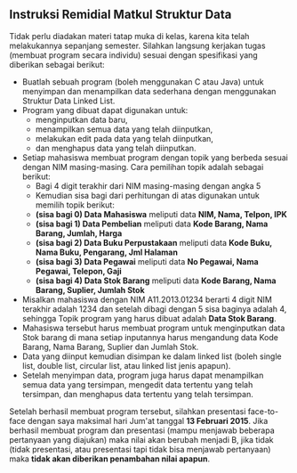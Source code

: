 ## Instruksi Remidial Matkul Struktur Data

Tidak perlu diadakan materi tatap muka di kelas, karena kita telah melakukannya sepanjang semester. Silahkan langsung kerjakan tugas (membuat program secara individu) sesuai dengan spesifikasi yang diberikan sebagai berikut:

- Buatlah sebuah program (boleh menggunakan C atau Java) untuk menyimpan dan menampilkan data sederhana dengan menggunakan Struktur Data Linked List.
- Program yang dibuat dapat digunakan untuk:
    - menginputkan data baru, 
    - menampilkan semua data yang telah diinputkan, 
    - melakukan edit pada data yang telah diinputkan, 
    - dan menghapus data yang telah diinputkan.
- Setiap mahasiswa membuat program dengan topik yang berbeda sesuai dengan NIM masing-masing. Cara pemilihan topik adalah sebagai berikut:
    - Bagi 4 digit terakhir dari NIM masing-masing dengan angka 5
    - Kemudian sisa bagi dari perhitungan di atas digunakan untuk memilih topik berikut:
    - **(sisa bagi 0) Data Mahasiswa** meliputi data **NIM, Nama, Telpon, IPK**
    - **(sisa bagi 1) Data Pembelian** meliputi data **Kode Barang, Nama Barang, Jumlah, Harga**
    - **(sisa bagi 2) Data Buku Perpustakaan** meliputi data **Kode Buku, Nama Buku, Pengarang, Jml Halaman**
    - **(sisa bagi 3) Data Pegawai** meliputi data **No Pegawai, Nama Pegawai, Telepon, Gaji**
    - **(sisa bagi 4) Data Stok Barang** meliputi data **Kode Barang, Nama Barang, Suplier, Jumlah Stok**
- Misalkan mahasiswa dengan NIM A11.2013.01234 berarti 4 digit NIM terakhir adalah 1234 dan setelah dibagi dengan 5 sisa baginya adalah 4, sehingga Topik program yang harus dibuat adalah **Data Stok Barang**.
- Mahasiswa tersebut harus membuat program untuk menginputkan data Stok barang di mana setiap inputannya harus mengandung data Kode Barang, Nama Barang, Suplier dan Jumlah Stok.
- Data yang diinput kemudian disimpan ke dalam linked list (boleh single list, double list, circular list, atau linked list jenis apapun).
- Setelah menyimpan data, program juga harus dapat menampilkan semua data yang tersimpan, mengedit data tertentu yang telah tersimpan, dan menghapus data tertentu yang telah tersimpan.

Setelah berhasil membuat program tersebut, silahkan presentasi face-to-face dengan saya maksimal hari Jum'at tanggal **13 Februari 2015**. Jika berhasil membuat program dan presentasi (mampu menjawab beberapa pertanyaan yang diajukan) maka nilai akan berubah menjadi B, jika tidak (tidak presentasi, atau presentasi tapi tidak bisa menjawab pertanyaan) maka **tidak akan diberikan penambahan nilai apapun**.
